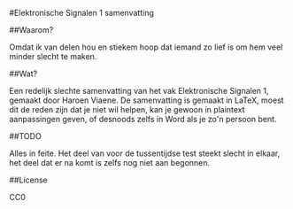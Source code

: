 #Elektronische Signalen 1 samenvatting

##Waarom?

Omdat ik van delen hou en stiekem hoop dat iemand zo lief is om hem veel minder slecht te maken.

##Wat?

Een redelijk slechte samenvatting van het vak Elektronische Signalen 1, gemaakt door Haroen Viaene. De samenvatting is gemaakt in LaTeX, moest dit de reden zijn dat je niet wil helpen, kan je gewoon in plaintext aanpassingen geven, of desnoods zelfs in Word als je zo'n persoon bent.

##TODO

Alles in feite. Het deel van voor de tussentijdse test steekt slecht in elkaar, het deel dat er na komt is zelfs nog niet aan begonnen. 

##License

CC0
